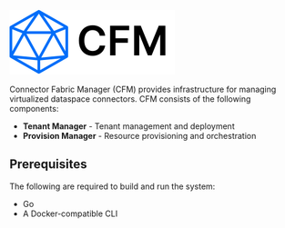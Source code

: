 ![](./docs/logo/cfm.small.logo.svg)

Connector Fabric Manager (CFM) provides infrastructure for managing virtualized dataspace connectors. CFM consists of the
following components:

- **Tenant Manager** - Tenant management and deployment
- **Provision Manager** - Resource provisioning and orchestration

## Prerequisites

The following are required to build and run the system:

- Go
- A Docker-compatible CLI



